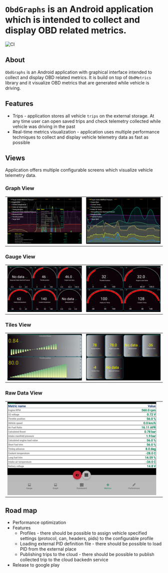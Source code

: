 # `ObdGraphs` is an Android application which is intended to collect and display OBD related metrics.

![CI](https://github.com/tzebrowski/ObdGraphs/actions/workflows/build.yml/badge.svg)

## About

`ObdGraphs` is an Android application with graphical interface intended to collect and display OBD
related metrics. It is build on top of `ObdMetrics` library and it visualize OBD metrics that are
generated while vehicle is driving. 

## Features
* Trips - application stores all vehicle `trips` on the external storage. 
  At any time user can open saved trips and check telemetry collected while vehicle was driving in the past
* Real-time metrics visualization  - application uses multiple performance techniques to collect and display vehicle telemetry data as fast as possible
 
 

## Views

Application offers multiple configurable screens which visualize vehicle telemetry data.

###  Graph View

|      |      |
| ---- | ---- |
|   ![Alt text](./res/Screenshot_2.png?raw=true "Graph view")   | ![Alt text](./res/Screenshot_6.png?raw=true "Graph view") |


###  Gauge View
|      |      |
| ---- | ---- |
|    ![Alt text](./res/Screenshot_3.png?raw=true "Gauge view")  | ![Alt text](./res/Screenshot_5.png?raw=true "Gauge view") |


###  Tiles View
|      |      |
| ---- | ---- |
|     ![Alt text](./res/Screenshot_1.png?raw=true "Dashboard view") |![Alt text](./res/Screenshot_7.png?raw=true "Tiles view") |


###  Raw Data View
|      |      |
| ---- | ---- |
|    ![Alt text](./res/Screenshot_4.png?raw=true "Gauge view")  | |



## Road map

* Performance optimization 
* Features
  * Profiles - there should be possible to assign vehicle specified settings (protocol, can, headers, pids) to the configurable profile
  * Loading external PID definition file - there should be possible to load PID from the external place
  * Publishing trips to the cloud - there should be possible to publish collected trip to the cloud backedn service
* Release to google play